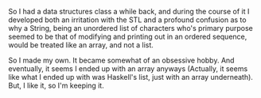 So I had a data structures class a while back, and during the course of it I developed both an irritation with the
STL and a profound confusion as to why a String, being an unordered list of characters who's primary purpose seemed
to be that of modifying and printing out in an ordered sequence, would be treated like an array, and not a list.

So I made my own. It became somewhat of an obsessive hobby. And eventually, it seems I ended up with an array
anyways (Actually, it seems like what I ended up with was Haskell's list, just with an array underneath). But, I
like it, so I'm keeping it.